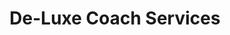 ---
title: "De-Luxe Coach Services"
url: /burton-on-trent/de-luxe-coach-services/
shop: travel agency
---